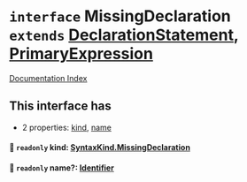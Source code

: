 # `interface` MissingDeclaration `extends` [DeclarationStatement](../interface.DeclarationStatement/README.md), [PrimaryExpression](../interface.PrimaryExpression/README.md)

[Documentation Index](../README.md)

## This interface has

- 2 properties:
[kind](#-readonly-kind-syntaxkindmissingdeclaration),
[name](#-readonly-name-identifier)


#### 📄 `readonly` kind: [SyntaxKind.MissingDeclaration](../enum.SyntaxKind/README.md#missingdeclaration--282)



#### 📄 `readonly` name?: [Identifier](../interface.Identifier/README.md)



